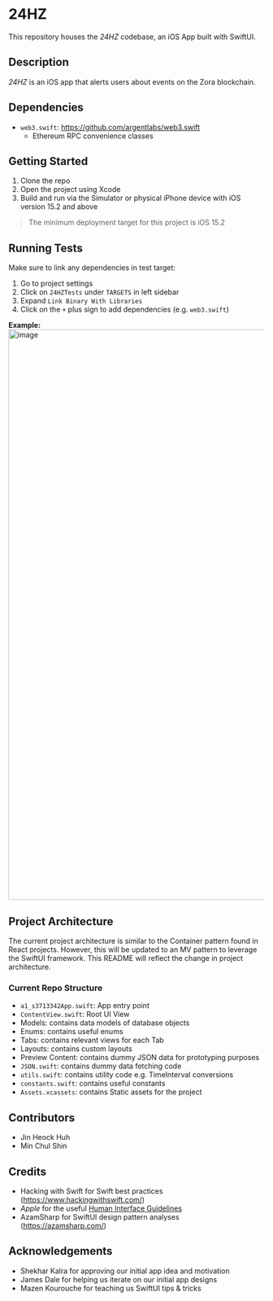 # 24HZ

This repository houses the *24HZ* codebase, an iOS App built with SwiftUI.

## Description
*24HZ* is an iOS app that alerts users about events on the Zora blockchain.

## Dependencies
- `web3.swift`: https://github.com/argentlabs/web3.swift
  - Ethereum RPC convenience classes

## Getting Started
1. Clone the repo
2. Open the project using Xcode
3. Build and run via the Simulator or physical iPhone device with iOS version 15.2 and above

> The minimum deployment target for this project is iOS 15.2

## Running Tests
Make sure to link any dependencies in test target:
1. Go to project settings
2. Click on `24HZTests` under `TARGETS` in left sidebar
3. Expand `Link Binary With Libraries`
4. Click on the `+` plus sign to add dependencies (e.g. `web3.swift`)

**Example:**
<img width="1122" alt="image" src="https://github.com/rmit-iPSE-s2-2023/a2-s3491222/assets/79826279/d512ba4a-19c6-4058-8141-3454335a3544">


## Project Architecture

The current project architecture is similar to the Container pattern found in React projects. However, this will be updated to an MV pattern to leverage the SwiftUI framework. This README will reflect the change in project architecture.

### Current Repo Structure
- `a1_s3713342App.swift`: App entry point
- `ContentView.swift`: Root UI View
- Models: contains data models of database objects
- Enums: contains useful enums
- Tabs: contains relevant views for each Tab
- Layouts: contains custom layouts
- Preview Content: contains dummy JSON data for prototyping purposes
- `JSON.swift`: contains dummy data fetching code
- `utils.swift`: contains utility code e.g. TimeInterval conversions
- `constants.swift`: contains useful constants
- `Assets.xcassets`: contains Static assets for the project

## Contributors
- Jin Heock Huh
- Min Chul Shin

## Credits
- Hacking with Swift for Swift best practices (https://www.hackingwithswift.com/)
- *Apple* for the useful [Human Interface Guidelines](https://developer.apple.com/design/human-interface-guidelines/)
- AzamSharp for SwiftUI design pattern analyses (https://azamsharp.com/)

## Acknowledgements
- Shekhar Kalra for approving our initial app idea and motivation
- James Dale for helping us iterate on our initial app designs
- Mazen Kourouche for teaching us SwiftUI tips & tricks

